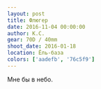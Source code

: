 ```yaml
---
layout: post
title: Флюгер
date: 2016-11-04 00:00:00
author: К.С.
gear: 70D / 40mm
shoot_date: 2016-01-18
location: Ёль-база
colors: ['aadefb', '76c5f9']
---
```


Мне бы в небо.
